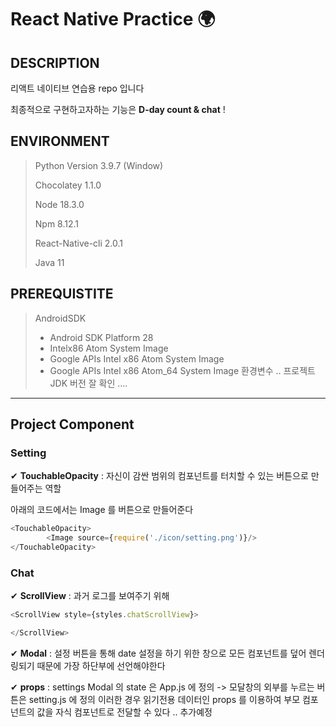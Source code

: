 # React Native Practice 🌍
 
 ## DESCRIPTION
 리액트 네이티브 연습용 repo 입니다
 
 최종적으로 구현하고자하는 기능은 **D-day count & chat** !

 ## ENVIRONMENT 
> Python Version 3.9.7 (Window)
> 
> Chocolatey 1.1.0
> 
> Node 18.3.0
> 
> Npm 8.12.1
> 
> React-Native-cli 2.0.1
> 
> Java 11


 ## PREREQUISTITE
 > AndroidSDK 
 >  - Android SDK Platform 28
 >  - Intelx86 Atom System Image
 >  - Google APIs Intel x86 Atom System Image
 >  - Google APIs Intel x86 Atom_64 System Image
 >  환경변수 .. 프로젝트 JDK 버전 잘 확인 .... 

---

 ## Project Component
### **Setting**
✔ **TouchableOpacity** : 자신이 감싼 범위의 컴포넌트를 터치할 수 있는 버튼으로 만들어주는 역할

  아래의 코드에서는 Image 를 버튼으로 만들어준다
```javascript
<TouchableOpacity>
        <Image source={require('./icon/setting.png')}/>
</TouchableOpacity>
```

### **Chat**
✔ **ScrollView** : 과거 로그를 보여주기 위해 
```javascript
<ScrollView style={styles.chatScrollView}>

</ScrollView>
```

✔ **Modal** : 설정 버튼을 통해 date 설정을 하기 위한 창으로 모든 컴포넌트를 덮어 렌더링되기 때문에 가장 하단부에 선언해야한다
              
✔ **props** : settings Modal 의 state 은 App.js 에 정의 -> 모달창의 외부를 누르는 버튼은 setting.js 에 정의 이러한 경우 읽기전용 데이터인 props 를 이용하여 부모 컴포넌트의 값을 자식 컴포넌트로 전달할 수 있다  .. 추가예정
